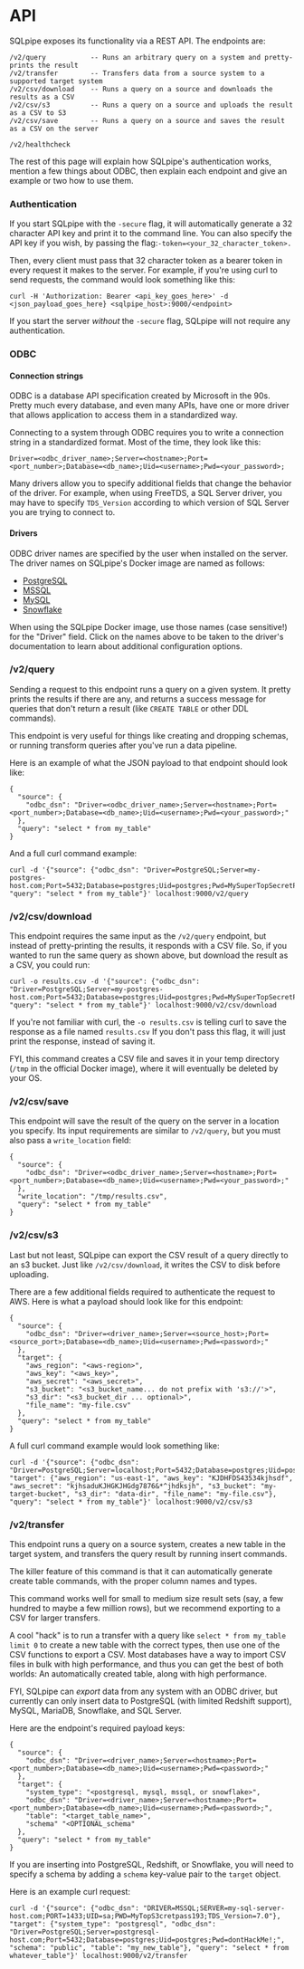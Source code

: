 # API

SQLpipe exposes its functionality via a REST API. The endpoints are:

```
/v2/query           -- Runs an arbitrary query on a system and pretty-prints the result
/v2/transfer        -- Transfers data from a source system to a supported target system
/v2/csv/download    -- Runs a query on a source and downloads the results as a CSV
/v2/csv/s3          -- Runs a query on a source and uploads the result as a CSV to S3
/v2/csv/save        -- Runs a query on a source and saves the result as a CSV on the server

/v2/healthcheck
```

The rest of this page will explain how SQLpipe's authentication works, mention a few things about ODBC, then explain each endpoint and give an example or two how to use them.

### Authentication

If you start SQLpipe with the `-secure` flag, it will automatically generate a 32 character API key and print it to the command line. You can also specify the API key if you wish, by passing the flag:`-token=<your_32_character_token>.`

Then, every client must pass that 32 character token as a bearer token in every request it makes to the server. For example, if you're using curl to send requests, the command would look something like this:

```
curl -H 'Authorization: Bearer <api_key_goes_here>' -d <json_payload_goes_here} <sqlpipe_host>:9000/<endpoint>
```

If you start the server _without_ the `-secure` flag, SQLpipe will not require any authentication.

### ODBC

#### Connection strings

ODBC is a database API specification created by Microsoft in the 90s. Pretty much every database, and even many APIs, have one or more driver that allows application to access them in a standardized way.

Connecting to a system through ODBC requires you to write a connection string in a standardized format. Most of the time, they look like this:

```
Driver=<odbc_driver_name>;Server=<hostname>;Port=<port_number>;Database=<db_name>;Uid=<username>;Pwd=<your_password>;
```

Many drivers allow you to specify additional fields that change the behavior of the driver. For example, when using FreeTDS, a SQL Server driver, you may have to specify `TDS_Version` according to which version of SQL Server you are trying to connect to.&#x20;

#### Drivers

ODBC driver names are specified by the user when installed on the server. The driver names on SQLpipe's Docker image are named as follows:

* [PostgreSQL](https://odbc.postgresql.org/)
* [MSSQL](https://www.freetds.org/)
* [MySQL](https://dev.mysql.com/doc/connector-odbc/en/)
* [Snowflake](https://docs.snowflake.com/en/user-guide/odbc.html)

When using the SQLpipe Docker image, use those names (case sensitive!) for the "Driver" field. Click on the names above to be taken to the driver's documentation to learn about additional configuration options.

### /v2/query

Sending a request to this endpoint runs a query on a given system. It pretty prints the results if there are any, and returns a success message for queries that don't return a result (like `CREATE TABLE` or other DDL commands).

This endpoint is very useful for things like creating and dropping schemas, or running transform queries after you've run a data pipeline.

Here is an example of what the JSON payload to that endpoint should look like:

```
{
  "source": {
    "odbc_dsn": "Driver=<odbc_driver_name>;Server=<hostname>;Port=<port_number>;Database=<db_name>;Uid=<username>;Pwd=<your_password>;"
  },
  "query": "select * from my_table"
}
```

And a full curl command example:

```
curl -d '{"source": {"odbc_dsn": "Driver=PostgreSQL;Server=my-postgres-host.com;Port=5432;Database=postgres;Uid=postgres;Pwd=MySuperTopSecretPWD654;"}, "query": "select * from my_table"}' localhost:9000/v2/query
```

### /v2/csv/download

This endpoint requires the same input as the `/v2/query` endpoint, but instead of pretty-printing the results, it responds with a CSV file. So, if you wanted to run the same query as shown above, but download the result as a CSV, you could run:

```
curl -o results.csv -d '{"source": {"odbc_dsn": "Driver=PostgreSQL;Server=my-postgres-host.com;Port=5432;Database=postgres;Uid=postgres;Pwd=MySuperTopSecretPWD654;"}, "query": "select * from my_table"}' localhost:9000/v2/csv/download
```

If you're not familiar with curl, the `-o results.csv` is telling curl to save the response as a file named `results.csv` If you don't pass this flag, it will just print the response, instead of saving it.

FYI, this command creates a CSV file and saves it in your temp directory (`/tmp` in the official Docker image), where it will eventually be deleted by your OS.

### /v2/csv/save

This endpoint will save the result of the query on the server in a location you specify. Its input requirements are similar to `/v2/query`, but you must also pass a `write_location` field:

```
{  
  "source": {
    "odbc_dsn": "Driver=<odbc_driver_name>;Server=<hostname>;Port=<port_number>;Database=<db_name>;Uid=<username>;Pwd=<your_password>;"
  },
  "write_location": "/tmp/results.csv",
  "query": "select * from my_table"
}
```

### /v2/csv/s3

Last but not least, SQLpipe can export the CSV result of a query directly to an s3 bucket. Just like `/v2/csv/download`, it writes the CSV to disk before uploading.

There are a few additional fields required to authenticate the request to AWS. Here is what a payload should look like for this endpoint:

```
{
  "source": {
    "odbc_dsn": "Driver=<driver_name>;Server=<source_host>;Port=<source_port>;Database=<db_name>;Uid=<username>;Pwd=<password>;"
  },
  "target": {
    "aws_region": "<aws-region>",
    "aws_key": "<aws_key>",
    "aws_secret": "<aws_secret>",
    "s3_bucket": "<s3_bucket_name... do not prefix with 's3://'>",
    "s3_dir": "<s3_bucket_dir ... optional>",
    "file_name": "my-file.csv"
  },
  "query": "select * from my_table"
}
```

A full curl command example would look something like:

```
curl -d '{"source": {"odbc_dsn": "Driver=PostgreSQL;Server=localhost;Port=5432;Database=postgres;Uid=postgres;Pwd=Hackeroonie345!;"}, "target": {"aws_region": "us-east-1", "aws_key": "KJDHFDS43534kjhsdf", "aws_secret": "kjhsaduKJHGKJHGdg7876&*^jhdksjh", "s3_bucket": "my-target-bucket", "s3_dir": "data-dir", "file_name": "my-file.csv"}, "query": "select * from my_table"}' localhost:9000/v2/csv/s3
```

### /v2/transfer

This endpoint runs a query on a source system, creates a new table in the target system, and transfers the query result by running insert commands.&#x20;

The killer feature of this command is that it can automatically generate create table commands, with the proper column names and types.

This command works well for small to medium size result sets (say, a few hundred to maybe a few million rows), but we recommend exporting to a CSV for larger transfers.&#x20;

A cool "hack" is to run a transfer with a query like `select * from my_table limit 0` to create a new table with the correct types, then use one of the CSV functions to export a CSV. Most databases have a way to import CSV files in bulk with high performance, and thus you can get the best of both worlds: An automatically created table, along with high performance.

FYI, SQLpipe can _export_ data from any system with an ODBC driver, but currently can only insert data to PostgreSQL (with limited Redshift support), MySQL, MariaDB, Snowflake, and SQL Server.

Here are the endpoint's required payload keys:

```
{
  "source": {
    "odbc_dsn": "Driver=<driver_name>;Server=<hostname>;Port=<port_number>;Database=<db_name>;Uid=<username>;Pwd=<password>;"
  },
  "target": {
    "system_type": "<postgresql, mysql, mssql, or snowflake>",
    "odbc_dsn": "Driver=<driver_name>;Server=<hostname>;Port=<port_number>;Database=<db_name>;Uid=<username>;Pwd=<password>;",
    "table": "<target_table_name>",
    "schema" "<OPTIONAL_schema"
  },
  "query": "select * from my_table"
}
```

If you are inserting into PostgreSQL, Redshift, or Snowflake, you will need to specify a schema by adding a `schema` key-value pair to the `target` object.

Here is an example curl request:

```
curl -d '{"source": {"odbc_dsn": "DRIVER=MSSQL;SERVER=my-sql-server-host.com;PORT=1433;UID=sa;PWD=MyTopS3cretpass193;TDS_Version=7.0"}, "target": {"system_type": "postgresql", "odbc_dsn": "Driver=PostgreSQL;Server=postgresql-host.com;Port=5432;Database=postgres;Uid=postgres;Pwd=dontHackMe!;", "schema": "public", "table": "my_new_table"}, "query": "select * from whatever_table"}' localhost:9000/v2/transfer
```

